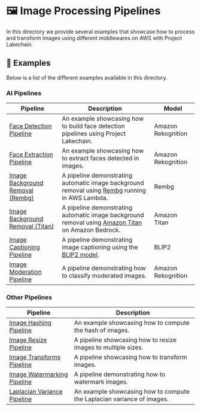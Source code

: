 # 🖼️ Image Processing Pipelines

In this directory we provide several examples that showcase how to process and transform images using different middlewares on AWS with Project Lakechain.

## 🌟 Examples

Below is a list of the different examples available in this directory.

### AI Pipelines

Pipeline | Description | Model
--- | --- | ---
[Face Detection Pipeline](face-detection-pipeline) | An example showcasing how to build face detection pipelines using Project Lakechain. | Amazon Rekognition
[Face Extraction Pipeline](face-extraction-pipeline) | An example showcasing how to extract faces detected in images. | Amazon Rekognition
[Image Background Removal (Rembg)](image-background-removal) | A pipeline demonstrating automatic image background removal using [Rembg](https://github.com/danielgatis/rembg) running in AWS Lambda. | Rembg
[Image Background Removal (Titan)](titan-image-background-removal) | A pipeline demonstrating automatic image background removal using [Amazon Titan](https://docs.aws.amazon.com/bedrock/latest/userguide/model-parameters-titan-image.html) on Amazon Bedrock. | Amazon Titan
[Image Captioning Pipeline](image-captioning-pipeline) | A pipeline demonstrating image captioning using the [BLIP2 model](https://huggingface.co/docs/transformers/main/model_doc/blip-2). | BLIP2
[Image Moderation Pipeline](image-moderation-pipeline) | A pipeline demonstrating how to classify moderated images. | Amazon Rekognition

### Other Pipelines

Pipeline | Description
--- | ---
[Image Hashing Pipeline](image-hashing-pipeline) | An example showcasing how to compute the hash of images.
[Image Resize Pipeline](image-resize-pipeline) | A pipeline showcasing how to resize images to multiple sizes.
[Image Transforms Pipeline](image-transforms-pipeline) | A pipeline showcasing how to transform images.
[Image Watermarking Pipeline](image-watermarking-pipeline) | A pipeline demonstrating how to watermark images.
[Laplacian Variance Pipeline](laplacian-variance-pipeline) | An example showcasing how to compute the Laplacian variance of images.
